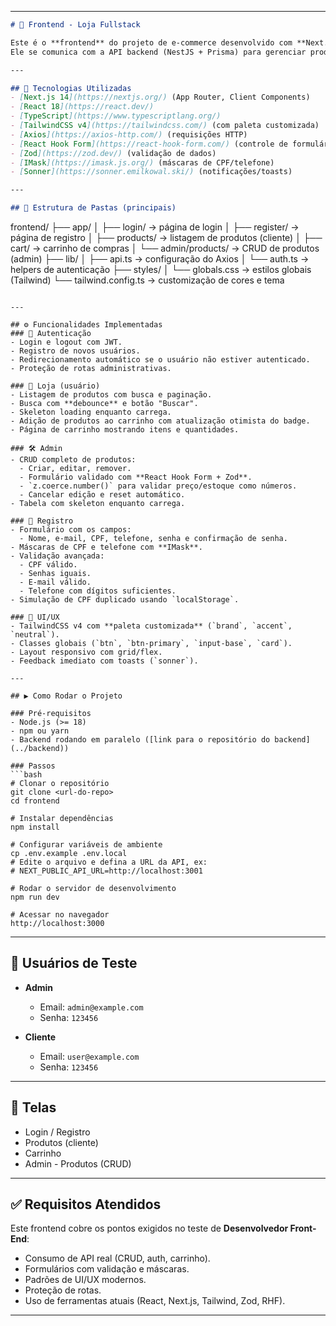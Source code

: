 
---

```markdown
# 🛒 Frontend - Loja Fullstack

Este é o **frontend** do projeto de e-commerce desenvolvido com **Next.js 14 (App Router)**, **React**, **TypeScript** e **TailwindCSS v4**.  
Ele se comunica com a API backend (NestJS + Prisma) para gerenciar produtos, carrinho e autenticação de usuários.

---

## 🚀 Tecnologias Utilizadas
- [Next.js 14](https://nextjs.org/) (App Router, Client Components)
- [React 18](https://react.dev/)
- [TypeScript](https://www.typescriptlang.org/)
- [TailwindCSS v4](https://tailwindcss.com/) (com paleta customizada)
- [Axios](https://axios-http.com/) (requisições HTTP)
- [React Hook Form](https://react-hook-form.com/) (controle de formulários)
- [Zod](https://zod.dev/) (validação de dados)
- [IMask](https://imask.js.org/) (máscaras de CPF/telefone)
- [Sonner](https://sonner.emilkowal.ski/) (notificações/toasts)

---

## 📂 Estrutura de Pastas (principais)
```

frontend/
├── app/
│   ├── login/           → página de login
│   ├── register/        → página de registro
│   ├── products/        → listagem de produtos (cliente)
│   ├── cart/            → carrinho de compras
│   └── admin/products/  → CRUD de produtos (admin)
├── lib/
│   ├── api.ts           → configuração do Axios
│   └── auth.ts          → helpers de autenticação
├── styles/
│   └── globals.css      → estilos globais (Tailwind)
└── tailwind.config.ts   → customização de cores e tema

````

---

## ⚙️ Funcionalidades Implementadas
### 👤 Autenticação
- Login e logout com JWT.
- Registro de novos usuários.
- Redirecionamento automático se o usuário não estiver autenticado.
- Proteção de rotas administrativas.

### 🛒 Loja (usuário)
- Listagem de produtos com busca e paginação.
- Busca com **debounce** e botão "Buscar".
- Skeleton loading enquanto carrega.
- Adição de produtos ao carrinho com atualização otimista do badge.
- Página de carrinho mostrando itens e quantidades.

### 🛠️ Admin
- CRUD completo de produtos:
  - Criar, editar, remover.
  - Formulário validado com **React Hook Form + Zod**.
  - `z.coerce.number()` para validar preço/estoque como números.
  - Cancelar edição e reset automático.
- Tabela com skeleton enquanto carrega.

### 📝 Registro
- Formulário com os campos:
  - Nome, e-mail, CPF, telefone, senha e confirmação de senha.
- Máscaras de CPF e telefone com **IMask**.
- Validação avançada:
  - CPF válido.
  - Senhas iguais.
  - E-mail válido.
  - Telefone com dígitos suficientes.
- Simulação de CPF duplicado usando `localStorage`.

### 🎨 UI/UX
- TailwindCSS v4 com **paleta customizada** (`brand`, `accent`, `neutral`).
- Classes globais (`btn`, `btn-primary`, `input-base`, `card`).
- Layout responsivo com grid/flex.
- Feedback imediato com toasts (`sonner`).

---

## ▶️ Como Rodar o Projeto

### Pré-requisitos
- Node.js (>= 18)
- npm ou yarn
- Backend rodando em paralelo ([link para o repositório do backend](../backend))

### Passos
```bash
# Clonar o repositório
git clone <url-do-repo>
cd frontend

# Instalar dependências
npm install

# Configurar variáveis de ambiente
cp .env.example .env.local
# Edite o arquivo e defina a URL da API, ex:
# NEXT_PUBLIC_API_URL=http://localhost:3001

# Rodar o servidor de desenvolvimento
npm run dev

# Acessar no navegador
http://localhost:3000
````

---

## 🔑 Usuários de Teste

* **Admin**

  * Email: `admin@example.com`
  * Senha: `123456`
* **Cliente**

  * Email: `user@example.com`
  * Senha: `123456`

---

## 📸 Telas

* Login / Registro
* Produtos (cliente)
* Carrinho
* Admin - Produtos (CRUD)

---

## ✅ Requisitos Atendidos

Este frontend cobre os pontos exigidos no teste de **Desenvolvedor Front-End**:

* Consumo de API real (CRUD, auth, carrinho).
* Formulários com validação e máscaras.
* Padrões de UI/UX modernos.
* Proteção de rotas.
* Uso de ferramentas atuais (React, Next.js, Tailwind, Zod, RHF).

---

```

